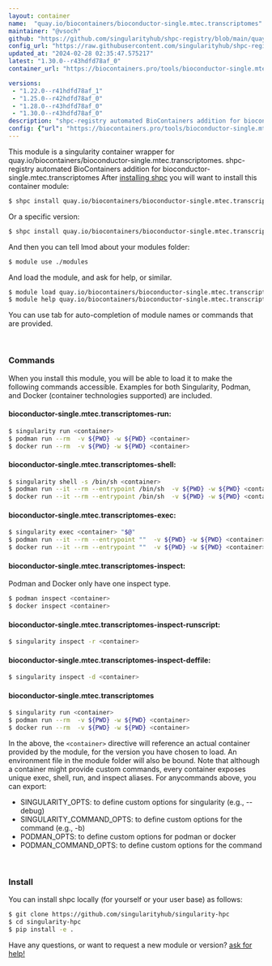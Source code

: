 ```yaml
---
layout: container
name:  "quay.io/biocontainers/bioconductor-single.mtec.transcriptomes"
maintainer: "@vsoch"
github: "https://github.com/singularityhub/shpc-registry/blob/main/quay.io/biocontainers/bioconductor-single.mtec.transcriptomes/container.yaml"
config_url: "https://raw.githubusercontent.com/singularityhub/shpc-registry/main/quay.io/biocontainers/bioconductor-single.mtec.transcriptomes/container.yaml"
updated_at: "2024-02-28 02:35:47.575217"
latest: "1.30.0--r43hdfd78af_0"
container_url: "https://biocontainers.pro/tools/bioconductor-single.mtec.transcriptomes"

versions:
 - "1.22.0--r41hdfd78af_1"
 - "1.25.0--r42hdfd78af_0"
 - "1.28.0--r43hdfd78af_0"
 - "1.30.0--r43hdfd78af_0"
description: "shpc-registry automated BioContainers addition for bioconductor-single.mtec.transcriptomes"
config: {"url": "https://biocontainers.pro/tools/bioconductor-single.mtec.transcriptomes", "maintainer": "@vsoch", "description": "shpc-registry automated BioContainers addition for bioconductor-single.mtec.transcriptomes", "latest": {"1.30.0--r43hdfd78af_0": "sha256:9e45246309f6630fbc51adc56d9e42328aa104305ddd86dd49bde8e982aa14bf"}, "tags": {"1.22.0--r41hdfd78af_1": "sha256:3e6434da485c916e13763844b68a36d4025305673d6ed0e6a8bd69d0cb754379", "1.25.0--r42hdfd78af_0": "sha256:65e590ecd03e53b8858001317cb975c13f0effb7086ea230fb5a256a2a12f178", "1.28.0--r43hdfd78af_0": "sha256:7f076bc61cd31f4dff8bdb6aef49c35dea9fa46c5df1c4fe2faf6345a352a3c6", "1.30.0--r43hdfd78af_0": "sha256:9e45246309f6630fbc51adc56d9e42328aa104305ddd86dd49bde8e982aa14bf"}, "docker": "quay.io/biocontainers/bioconductor-single.mtec.transcriptomes"}
---
```


This module is a singularity container wrapper for quay.io/biocontainers/bioconductor-single.mtec.transcriptomes.
shpc-registry automated BioContainers addition for bioconductor-single.mtec.transcriptomes
After [installing shpc](#install) you will want to install this container module:


```bash
$ shpc install quay.io/biocontainers/bioconductor-single.mtec.transcriptomes
```

Or a specific version:

```bash
$ shpc install quay.io/biocontainers/bioconductor-single.mtec.transcriptomes:1.30.0--r43hdfd78af_0
```

And then you can tell lmod about your modules folder:

```bash
$ module use ./modules
```

And load the module, and ask for help, or similar.

```bash
$ module load quay.io/biocontainers/bioconductor-single.mtec.transcriptomes/1.30.0--r43hdfd78af_0
$ module help quay.io/biocontainers/bioconductor-single.mtec.transcriptomes/1.30.0--r43hdfd78af_0
```

You can use tab for auto-completion of module names or commands that are provided.

<br>

### Commands

When you install this module, you will be able to load it to make the following commands accessible.
Examples for both Singularity, Podman, and Docker (container technologies supported) are included.

#### bioconductor-single.mtec.transcriptomes-run:

```bash
$ singularity run <container>
$ podman run --rm  -v ${PWD} -w ${PWD} <container>
$ docker run --rm  -v ${PWD} -w ${PWD} <container>
```

#### bioconductor-single.mtec.transcriptomes-shell:

```bash
$ singularity shell -s /bin/sh <container>
$ podman run --it --rm --entrypoint /bin/sh  -v ${PWD} -w ${PWD} <container>
$ docker run --it --rm --entrypoint /bin/sh  -v ${PWD} -w ${PWD} <container>
```

#### bioconductor-single.mtec.transcriptomes-exec:

```bash
$ singularity exec <container> "$@"
$ podman run --it --rm --entrypoint ""  -v ${PWD} -w ${PWD} <container> "$@"
$ docker run --it --rm --entrypoint ""  -v ${PWD} -w ${PWD} <container> "$@"
```

#### bioconductor-single.mtec.transcriptomes-inspect:

Podman and Docker only have one inspect type.

```bash
$ podman inspect <container>
$ docker inspect <container>
```

#### bioconductor-single.mtec.transcriptomes-inspect-runscript:

```bash
$ singularity inspect -r <container>
```

#### bioconductor-single.mtec.transcriptomes-inspect-deffile:

```bash
$ singularity inspect -d <container>
```



#### bioconductor-single.mtec.transcriptomes

```bash
$ singularity run <container>
$ podman run --rm  -v ${PWD} -w ${PWD} <container>
$ docker run --rm  -v ${PWD} -w ${PWD} <container>
```


In the above, the `<container>` directive will reference an actual container provided
by the module, for the version you have chosen to load. An environment file in the
module folder will also be bound. Note that although a container
might provide custom commands, every container exposes unique exec, shell, run, and
inspect aliases. For anycommands above, you can export:

 - SINGULARITY_OPTS: to define custom options for singularity (e.g., --debug)
 - SINGULARITY_COMMAND_OPTS: to define custom options for the command (e.g., -b)
 - PODMAN_OPTS: to define custom options for podman or docker
 - PODMAN_COMMAND_OPTS: to define custom options for the command

<br>

### Install

You can install shpc locally (for yourself or your user base) as follows:

```bash
$ git clone https://github.com/singularityhub/singularity-hpc
$ cd singularity-hpc
$ pip install -e .
```

Have any questions, or want to request a new module or version? [ask for help!](https://github.com/singularityhub/singularity-hpc/issues)